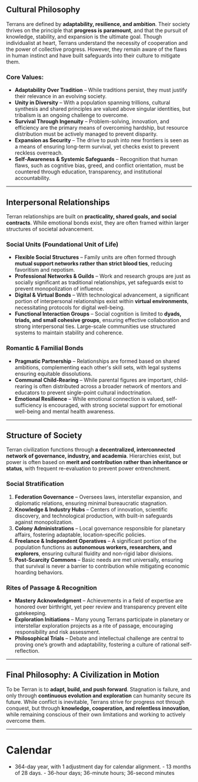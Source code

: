 ## **Cultural Philosophy**

Terrans are defined by **adaptability, resilience, and ambition**. Their society thrives on the principle that **progress is paramount**, and that the pursuit of knowledge, stability, and expansion is the ultimate goal. Though individualist at heart, Terrans understand the necessity of cooperation and the power of collective progress. However, they remain aware of the flaws in human instinct and have built safeguards into their culture to mitigate them.

### **Core Values:**

- **Adaptability Over Tradition** – While traditions persist, they must justify their relevance in an evolving society.
- **Unity in Diversity** – With a population spanning trillions, cultural synthesis and shared principles are valued above singular identities, but tribalism is an ongoing challenge to overcome.
- **Survival Through Ingenuity** – Problem-solving, innovation, and efficiency are the primary means of overcoming hardship, but resource distribution must be actively managed to prevent disparity.
- **Expansion as Security** – The drive to push into new frontiers is seen as a means of ensuring long-term survival, yet checks exist to prevent reckless overreach.
- **Self-Awareness & Systemic Safeguards** – Recognition that human flaws, such as cognitive bias, greed, and conflict orientation, must be countered through education, transparency, and institutional accountability.

---

## **Interpersonal Relationships**

Terran relationships are built on **practicality, shared goals, and social contracts**. While emotional bonds exist, they are often framed within larger structures of societal advancement.

### **Social Units (Foundational Unit of Life)**

- **Flexible Social Structures** – Family units are often formed through **mutual support networks rather than strict blood ties**, reducing favoritism and nepotism.
- **Professional Networks & Guilds** – Work and research groups are just as socially significant as traditional relationships, yet safeguards exist to prevent monopolization of influence.
- **Digital & Virtual Bonds** – With technological advancement, a significant portion of interpersonal relationships exist within **virtual environments**, necessitating protocols for digital well-being.
- **Functional Interaction Groups** – Social cognition is limited to **dyads, triads, and small cohesive groups**, ensuring effective collaboration and strong interpersonal ties. Large-scale communities use structured systems to maintain stability and coherence.

### **Romantic & Familial Bonds**

- **Pragmatic Partnership** – Relationships are formed based on shared ambitions, complementing each other's skill sets, with legal systems ensuring equitable dissolutions.
- **Communal Child-Rearing** – While parental figures are important, child-rearing is often distributed across a broader network of mentors and educators to prevent single-point cultural indoctrination.
- **Emotional Resilience** – While emotional connection is valued, self-sufficiency is encouraged, with strong societal support for emotional well-being and mental health awareness.

---

## **Structure of Society**

Terran civilization functions through **a decentralized, interconnected network of governance, industry, and academia**. Hierarchies exist, but power is often based on **merit and contribution rather than inheritance or status**, with frequent re-evaluation to prevent power entrenchment.

### **Social Stratification**

1. **Federation Governance** – Oversees laws, interstellar expansion, and diplomatic relations, ensuring minimal bureaucratic stagnation.
2. **Knowledge & Industry Hubs** – Centers of innovation, scientific discovery, and technological production, with built-in safeguards against monopolization.
3. **Colony Administrations** – Local governance responsible for planetary affairs, fostering adaptable, location-specific policies.
4. **Freelance & Independent Operatives** – A significant portion of the population functions as **autonomous workers, researchers, and explorers**, ensuring cultural fluidity and non-rigid labor divisions.
5. **Post-Scarcity Commons** – Basic needs are met universally, ensuring that survival is never a barrier to contribution while mitigating economic hoarding behaviors.

### **Rites of Passage & Recognition**

- **Mastery Acknowledgment** – Achievements in a field of expertise are honored over birthright, yet peer review and transparency prevent elite gatekeeping.
- **Exploration Initiations** – Many young Terrans participate in planetary or interstellar exploration projects as a rite of passage, encouraging responsibility and risk assessment.
- **Philosophical Trials** – Debate and intellectual challenge are central to proving one’s growth and adaptability, fostering a culture of rational self-reflection.

---

## **Final Philosophy: A Civilization in Motion**

To be Terran is to **adapt, build, and push forward**. Stagnation is failure, and only through **continuous evolution and exploration** can humanity secure its future. While conflict is inevitable, Terrans strive for progress not through conquest, but through **knowledge, cooperation, and relentless innovation**, while remaining conscious of their own limitations and working to actively overcome them.

---
# Calendar

- 364-day year, with 1 adjustment day for calendar alignment. - 13 months of 28 days. - 36-hour days; 36-minute hours; 36-second minutes